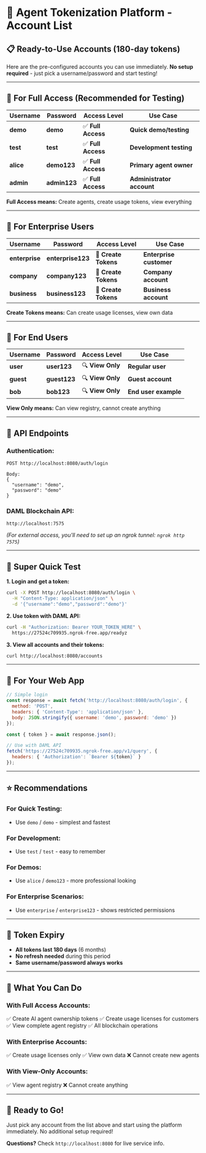 # 🔑 **Agent Tokenization Platform - Account List**

## 📋 **Ready-to-Use Accounts (180-day tokens)**

Here are the pre-configured accounts you can use immediately. **No setup required** - just pick a username/password and start testing!

---

## 🚀 **For Full Access (Recommended for Testing)**

| Username | Password | Access Level | Use Case |
|----------|----------|--------------|----------|
| **demo** | **demo** | ✅ **Full Access** | **Quick demo/testing** |
| **test** | **test** | ✅ **Full Access** | **Development testing** |
| **alice** | **demo123** | ✅ **Full Access** | **Primary agent owner** |
| **admin** | **admin123** | ✅ **Full Access** | **Administrator account** |

**Full Access means:** Create agents, create usage tokens, view everything

---

## 🏢 **For Enterprise Users**

| Username | Password | Access Level | Use Case |
|----------|----------|--------------|----------|
| **enterprise** | **enterprise123** | 🔶 **Create Tokens** | **Enterprise customer** |
| **company** | **company123** | 🔶 **Create Tokens** | **Company account** |
| **business** | **business123** | 🔶 **Create Tokens** | **Business account** |

**Create Tokens means:** Can create usage licenses, view own data

---

## 👤 **For End Users**

| Username | Password | Access Level | Use Case |
|----------|----------|--------------|----------|
| **user** | **user123** | 🔍 **View Only** | **Regular user** |
| **guest** | **guest123** | 🔍 **View Only** | **Guest account** |
| **bob** | **bob123** | 🔍 **View Only** | **End user example** |

**View Only means:** Can view registry, cannot create anything

---

## 🔗 **API Endpoints**

### **Authentication:**
```
POST http://localhost:8080/auth/login

Body:
{
  "username": "demo",
  "password": "demo"
}
```

### **DAML Blockchain API:**
```
http://localhost:7575
```
*(For external access, you'll need to set up an ngrok tunnel: `ngrok http 7575`)*

---

## 🧪 **Super Quick Test**

**1. Login and get a token:**
```bash
curl -X POST http://localhost:8080/auth/login \
  -H "Content-Type: application/json" \
  -d '{"username":"demo","password":"demo"}'
```

**2. Use token with DAML API:**
```bash
curl -H "Authorization: Bearer YOUR_TOKEN_HERE" \
  https://27524c709935.ngrok-free.app/readyz
```

**3. View all accounts and their tokens:**
```bash
curl http://localhost:8080/accounts
```

---

## 📱 **For Your Web App**

```javascript
// Simple login
const response = await fetch('http://localhost:8080/auth/login', {
  method: 'POST',
  headers: { 'Content-Type': 'application/json' },
  body: JSON.stringify({ username: 'demo', password: 'demo' })
});

const { token } = await response.json();

// Use with DAML API
fetch('https://27524c709935.ngrok-free.app/v1/query', {
  headers: { 'Authorization': `Bearer ${token}` }
});
```

---

## ⭐ **Recommendations**

### **For Quick Testing:**
- Use `demo` / `demo` - simplest and fastest

### **For Development:**
- Use `test` / `test` - easy to remember

### **For Demos:**
- Use `alice` / `demo123` - more professional looking

### **For Enterprise Scenarios:**
- Use `enterprise` / `enterprise123` - shows restricted permissions

---

## 🔄 **Token Expiry**

- **All tokens last 180 days** (6 months)
- **No refresh needed** during this period
- **Same username/password always works**

---

## 🎯 **What You Can Do**

### **With Full Access Accounts:**
✅ Create AI agent ownership tokens
✅ Create usage licenses for customers
✅ View complete agent registry
✅ All blockchain operations

### **With Enterprise Accounts:**
✅ Create usage licenses only
✅ View own data
❌ Cannot create new agents

### **With View-Only Accounts:**
✅ View agent registry
❌ Cannot create anything

---

## 🚀 **Ready to Go!**

Just pick any account from the list above and start using the platform immediately. No additional setup required!

**Questions?** Check `http://localhost:8080` for live service info.